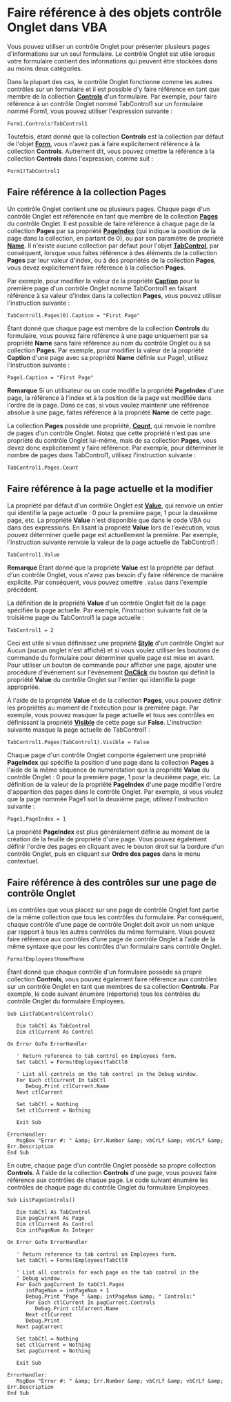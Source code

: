 
# Faire référence à des objets contrôle Onglet dans VBA

Vous pouvez utiliser un contrôle Onglet pour présenter plusieurs pages d'informations sur un seul formulaire. Le contrôle Onglet est utile lorsque votre formulaire contient des informations qui peuvent être stockées dans au moins deux catégories.

Dans la plupart des cas, le contrôle Onglet fonctionne comme les autres contrôles sur un formulaire et il est possible d'y faire référence en tant que membre de la collection  **[Controls](26771888-86E8-28C3-6668-F793474CBB5B.md)** d'un formulaire. Par exemple, pour faire référence à un contrôle Onglet nommé TabControl1 sur un formulaire nommé Form1, vous pouvez utiliser l'expression suivante :



```
Form1.Controls!TabControl1 

```

Toutefois, étant donné que la collection  **Controls** est la collection par défaut de l'objet **[Form](72EF9219-142B-B690-B696-3EBA9A5D4522.md)**, vous n'avez pas à faire explicitement référence à la collection **Controls**. Autrement dit, vous pouvez omettre la référence à la collection **Controls** dans l'expression, comme suit :



```
Form1!TabControl1 

```


## Faire référence à la collection Pages

Un contrôle Onglet contient une ou plusieurs pages. Chaque page d'un contrôle Onglet est référencée en tant que membre de la collection  **[Pages](DC628CFA-9550-36E6-0AA1-06CF5E80FA25.md)** du contrôle Onglet. Il est possible de faire référence à chaque page de la collection **Pages** par sa propriété **[PageIndex](22B71F19-2734-F735-8A64-D02901C598C0.md)** (qui indique la position de la page dans la collection, en partant de 0), ou par son paramètre de propriété **[Name](FCF25A8E-3DC8-77E8-1969-3B672B8B94EC.md)**. Il n'existe aucune collection par défaut pour l'objet **[TabControl](05F7DE7B-8665-DF6D-3FBB-47F8547D3BAF.md)**, par conséquent, lorsque vous faites référence à des éléments de la collection **Pages** par leur valeur d'index, ou à des propriétés de la collection **Pages**, vous devez explicitement faire référence à la collection **Pages**.

Par exemple, pour modifier la valeur de la propriété  **[Caption](7F1B5038-4543-C373-96E9-135102CDD6E6.md)** pour la première page d'un contrôle Onglet nommé TabControl1 en faisant référence à sa valeur d'index dans la collection **Pages**, vous pouvez utiliser l'instruction suivante :




```
TabControl1.Pages(0).Caption = "First Page" 

```

Étant donné que chaque page est membre de la collection  **Controls** du formulaire, vous pouvez faire référence à une page uniquement par sa propriété **Name** sans faire référence au nom du contrôle Onglet ou à sa collection **Pages**. Par exemple, pour modifier la valeur de la propriété **Caption** d'une page avec sa propriété **Name** définie sur Page1, utilisez l'instruction suivante :




```
Page1.Caption = "First Page" 

```


 **Remarque**  Si un utilisateur ou un code modifie la propriété  **PageIndex** d'une page, la référence à l'index et à la position de la page est modifiée dans l'ordre de la page. Dans ce cas, si vous voulez maintenir une référence absolue à une page, faites référence à la propriété **Name** de cette page.

La collection  **Pages** possède une propriété, **[Count](6BF4C0B5-5EE5-A02E-ADA8-4D9771287A82.md)**, qui renvoie le nombre de pages d'un contrôle Onglet. Notez que cette propriété n'est pas une propriété du contrôle Onglet lui-même, mais de sa collection **Pages**, vous devez donc explicitement y faire référence. Par exemple, pour déterminer le nombre de pages dans TabControl1, utilisez l'instruction suivante :




```
TabControl1.Pages.Count 

```


## Faire référence à la page actuelle et la modifier

La propriété par défaut d'un contrôle Onglet est  **[Value](85849D32-3EF9-B959-FE07-026DE226623E.md)**, qui renvoie un entier qui identifie la page actuelle : 0 pour la première page, 1 pour la deuxième page, etc. La propriété **Value** n'est disponible que dans le code VBA ou dans des expressions. En lisant la propriété **Value** lors de l'exécution, vous pouvez déterminer quelle page est actuellement la première. Par exemple, l'instruction suivante renvoie la valeur de la page actuelle de TabControl1 :


```
TabControl1.Value 

```


 **Remarque**  Étant donné que la propriété  **Value** est la propriété par défaut d'un contrôle Onglet, vous n'avez pas besoin d'y faire référence de manière explicite. Par conséquent, vous pouvez omettre `.Value` dans l'exemple précédent.

La définition de la propriété  **Value** d'un contrôle Onglet fait de la page spécifiée la page actuelle. Par exemple, l'instruction suivante fait de la troisième page du TabControl1 la page actuelle :




```
TabControl1 = 2 

```

Ceci est utile si vous définissez une propriété  **[Style](DE0859CD-27AF-294B-DA0C-EF2055180B21.md)** d'un contrôle Onglet sur Aucun (aucun onglet n'est affiché) et si vous voulez utiliser les boutons de commande du formulaire pour déterminer quelle page est mise en avant. Pour utiliser un bouton de commande pour afficher une page, ajouter une procédure d'événement sur l'événement **[OnClick](1034AA82-58CD-F639-D936-326049CCF38C.md)** du bouton qui définit la propriété **Value** du contrôle Onglet sur l'entier qui identifie la page appropriée.

À l'aide de la propriété  **Value** et de la collection **Pages**, vous pouvez définir les propriétés au moment de l'exécution pour la première page. Par exemple, vous pouvez masquer la page actuelle et tous ses contrôles en définissant la propriété **[Visible](D01A5C26-18EE-2533-38D7-98A7BB84A971.md)** de cette page sur **False**. L'instruction suivante masque la page actuelle de TabControl1 :




```
TabControl1.Pages(TabControl1).Visible = False 

```

Chaque page d'un contrôle Onglet comporte également une propriété  **PageIndex** qui spécifie la position d'une page dans la collection **Pages** à l'aide de la même séquence de numérotation que la propriété **Value** du contrôle Onglet : 0 pour la première page, 1 pour la deuxième page, etc. La définition de la valeur de la propriété **PageIndex** d'une page modifie l'ordre d'apparition des pages dans le contrôle Onglet. Par exemple, si vous voulez que la page nommée Page1 soit la deuxième page, utilisez l'instruction suivante :




```
Page1.PageIndex = 1 

```

La propriété  **PageIndex** est plus généralement définie au moment de la création de la feuille de propriété d'une page. Vous pouvez également définir l'ordre des pages en cliquant avec le bouton droit sur la bordure d'un contrôle Onglet, puis en cliquant sur **Ordre des pages** dans le menu contextuel.


## Faire référence à des contrôles sur une page de contrôle Onglet

Les contrôles que vous placez sur une page de contrôle Onglet font partie de la même collection que tous les contrôles du formulaire. Par conséquent, chaque contrôle d'une page de contrôle Onglet doit avoir un nom unique par rapport à tous les autres contrôles du même formulaire. Vous pouvez faire référence aux contrôles d'une page de contrôle Onglet à l'aide de la même syntaxe que pour les contrôles d'un formulaire sans contrôle Onglet.


```
Forms!Employees!HomePhone 

```

Étant donné que chaque contrôle d'un formulaire possède sa propre collection  **Controls**, vous pouvez également faire référence aux contrôles sur un contrôle Onglet en tant que membres de sa collection **Controls**. Par exemple, le code suivant énumère (répertorie) tous les contrôles du contrôle Onglet du formulaire Employees.




```
Sub ListTabControlControls() 
 
   Dim tabCtl As TabControl 
   Dim ctlCurrent As Control 
 
On Error GoTo ErrorHandler 
 
   ' Return reference to tab control on Employees form. 
   Set tabCtl = Forms!Employees!TabCtl0 
 
   ' List all controls on the tab control in the Debug window. 
   For Each ctlCurrent In tabCtl 
      Debug.Print ctlCurrent.Name 
   Next ctlCurrent 
 
   Set tabCtl = Nothing 
   Set ctlCurrent = Nothing 
 
   Exit Sub 
 
ErrorHandler: 
   MsgBox "Error #: " &amp; Err.Number &amp; vbCrLf &amp; vbCrLf &amp; Err.Description 
End Sub 

```

En outre, chaque page d'un contrôle Onglet possède sa propre collection  **Controls**. À l'aide de la collection **Controls** d'une page, vous pouvez faire référence aux contrôles de chaque page. Le code suivant énumère les contrôles de chaque page du contrôle Onglet du formulaire Employees.




```
Sub ListPageControls() 
 
   Dim tabCtl As TabControl 
   Dim pagCurrent As Page 
   Dim ctlCurrent As Control 
   Dim intPageNum As Integer 
 
On Error GoTo ErrorHandler 
 
   ' Return reference to tab control on Employees form. 
   Set tabCtl = Forms!Employees!TabCtl0 
 
   ' List all controls for each page on the tab control in the 
   ' Debug window. 
   For Each pagCurrent In tabCtl.Pages 
      intPageNum = intPageNum + 1 
      Debug.Print "Page " &amp; intPageNum &amp; " Controls:" 
      For Each ctlCurrent In pagCurrent.Controls 
         Debug.Print ctlCurrent.Name 
      Next ctlCurrent 
      Debug.Print 
   Next pagCurrent 
 
   Set tabCtl = Nothing 
   Set ctlCurrent = Nothing 
   Set pagCurrent = Nothing 
 
   Exit Sub 
 
ErrorHandler: 
   MsgBox "Error #: " &amp; Err.Number &amp; vbCrLf &amp; vbCrLf &amp; Err.Description 
End Sub 

```

